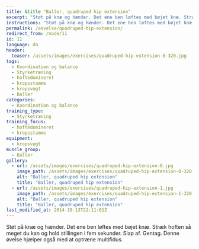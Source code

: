 ```yaml
---
title: &title "Baller, quadruped hip extension"
excerpt: "Støt på knæ og hænder. Det ene ben løftes med bøjet knæ. Stræk hoften så meget du kan og hold stillingen i fem sekunder. Slap af. Gentag."
instructions: "Støt på knæ og hænder. Det ene ben løftes med bøjet knæ. Stræk hoften så meget du kan og hold stillingen i fem sekunder. Slap af. Gentag."
permalink: /oevelse/quadruped-hip-extension/
redirect_from: /node/11
id: 11
language: da
header:
  teaser: /assets/images/exercises/quadruped-hip-extension-0-320.jpg
tags:
  - Koordination og balance
  - Styrketræning
  - hoftedomineret
  - kropsstamme
  - kropsvægt
  - Baller
categories:
  - Koordination og balance
training_type: 
  - Styrketræning
training_focus: 
  - hoftedomineret
  - kropsstamme
equipment:
  - kropsvægt
muscle_group:
  - Baller
gallery:
  - url: /assets/images/exercises/quadruped-hip-extension-0.jpg
    image_path: /assets/images/exercises/quadruped-hip-extension-0-320.jpg
    alt: "Baller, quadruped hip extension"
    title: "Baller, quadruped hip extension"
  - url: /assets/images/exercises/quadruped-hip-extension-1.jpg
    image_path: /assets/images/exercises/quadruped-hip-extension-1-320.jpg
    alt: "Baller, quadruped hip extension"
    title: "Baller, quadruped hip extension"
last_modified_at: 2014-10-13T22:11:01Z
---
```


Støt på knæ og hænder. Det ene ben løftes med bøjet knæ. Stræk hoften så meget du kan og hold stillingen i fem sekunder. Slap af. Gentag. Denne øvelse hjælper også med at optræne multifidus.
